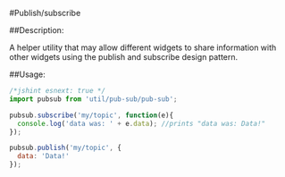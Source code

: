 #Publish/subscribe

##Description:

A helper utility that may allow different widgets to share information with other widgets using the publish and subscribe design pattern.

##Usage:

```JavaScript
/*jshint esnext: true */
import pubsub from 'util/pub-sub/pub-sub';

pubsub.subscribe('my/topic', function(e){
  console.log('data was: ' + e.data); //prints "data was: Data!"
});

pubsub.publish('my/topic', {
  data: 'Data!'
});

```
